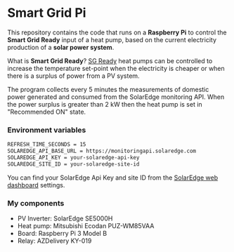# Smart Grid Pi

This repository contains the code that runs on a **Raspberry Pi** to control the **Smart Grid Ready** input of a heat pump, based on the current electricity production of a **solar power system**.

What is **Smart Grid Ready**? [SG Ready](http://heatpumpingtechnologies.org/archive/hpc2017/wp-content/uploads/2017/08/O.2.3.2-Flexibility-of-heat-pump-pools-The-use-of-SG-Ready-from-an-aggregators-perspective.pdf) heat pumps can be controlled to increase the temperature set-point when the electricity is cheaper or when there is a surplus of power from a PV system.

The program collects every 5 minutes the measurements of domestic power generated and consumed from the SolarEdge monitoring API. When the power surplus is greater than 2 kW then the heat pump is set in "Recommended ON" state.



### Environment variables
```bash
REFRESH_TIME_SECONDS = 15
SOLAREDGE_API_BASE_URL = https://monitoringapi.solaredge.com
SOLAREDGE_API_KEY = your-solaredge-api-key
SOLAREDGE_SITE_ID = your-solaredge-site-id
```

You can find your SolarEdge Api Key and site ID from the [SolarEdge web dashboard](https://monitoring.solaredge.com/solaredge-web/p/login) settings.


### My components

- PV Inverter: SolarEdge SE5000H
- Heat pump: Mitsubishi Ecodan PUZ-WM85VAA
- Board: Raspberry Pi 3 Model B
- Relay: AZDelivery KY-019

